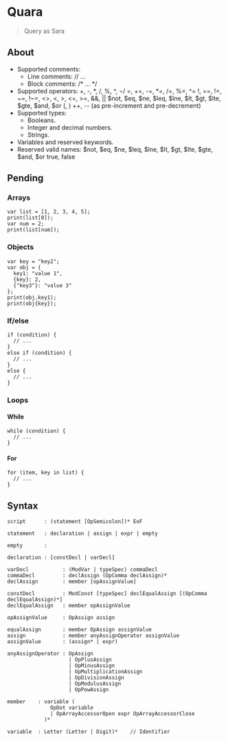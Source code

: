 # Quara
> Query as Sara

## About

- Supported comments:
  - Line comments: // ...
  - Block comments: /* ... */
- Supported operators:
  +, -, *, /, %, ^, ¬/
  =, +=, -=, *=, /=, %=, ^=
  !, ==, !=, ~=, !~=, <>, <, >, <=, >=, &&, ||
  $not, $eq, $ne, $leq, $lne, $lt, $gt, $lte, $gte, $and, $or
  (, )
  ++, -- (as pre-increment and pre-decrement)
- Supported types:
  - Booleans.
  - Integer and decimal numbers.
  - Strings.
- Variables and reserved keywords.
- Reserved valid names:
  $not, $eq, $ne, $leq, $lne, $lt, $gt, $lte, $gte, $and, $or
  true, false

## Pending

### Arrays
```
var list = [1, 2, 3, 4, 5];
print(list[0]);
var num = 2;
print(list[num]);
```

### Objects
```
var key = "key2";
var obj = {
  key1: "value 1",
  {key}: 2,
  {"key3"}: "value 3"
};
print(obj.key1);
print(obj{key});
```

### If/else

```
if (condition) {
  // ...
}
else if (condition) {
  // ...
}
else {
  // ...
}
```

### Loops

#### While
```
while (condition) {
  // ...
}
```

#### For
```
for (item, key in list) {
  // ...
}
```

## Syntax

```
script      : (statement [OpSemicolon])* EoF

statement   : declaration | assign | expr | empty

empty       :

declaration : [constDecl | varDecl]

varDecl           : (ModVar | typeSpec) commaDecl
commaDecl         : declAssign (OpComma declAssign)*
declAssign        : member [opAssignValue]

constDecl         : ModConst [typeSpec] declEqualAssign [(OpComma declEqualAssign)*]
declEqualAssign   : member opAssignValue

opAssignValue     : OpAssign assign

equalAssign       : member OpAssign assignValue
assign            : member anyAssignOperator assignValue
assignValue       : (assign* | expr)

anyAssignOperator : OpAssign
                    | OpPlusAssign
                    | OpMinusAssign
                    | OpMultiplicationAssign
                    | OpDivisionAssign
                    | OpModulusAssign
                    | OpPowAssign

member    : variable (
              OpDot variable
              | OpArrayAccessorOpen expr OpArrayAccessorClose
            )*

variable  : Letter (Letter | Digit)*    // Identifier

```